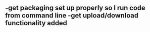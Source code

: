 -get packaging set up properly so I run code from command line
-get upload/download functionality added
-
